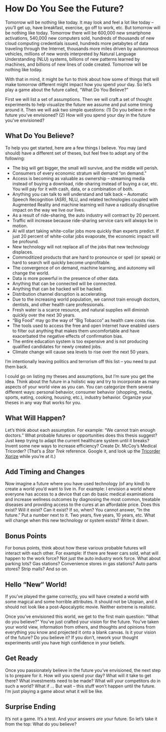 # How Do You See the Future?

Tomorrow will be nothing like today. It may look and feel a lot like today – you’ll get up, have breakfast, exercise, go off to work, etc. But tomorrow will be nothing like today. Tomorrow there will be 600,000 new smartphone activations, 540,000 new computers sold, hundreds of thousands of new cloud computing credentials issued, hundreds more petabytes of data traveling through the Internet, thousands more miles driven by autonomous vehicles, millions of new words interpreted by Natural Language Understanding \(NLU\) systems, billions of new patterns learned by machines, and billions of new lines of code created. Tomorrow will be nothing like today.

With that in mind, it might be fun to think about how some of things that will make tomorrow different might impact how you spend your day. So let’s play a game about the future called, “What Do You Believe?”

First we will list a set of assumptions. Then we will craft a set of thought experiments to help visualize the future we assume and put some timing around it. Then we will ask two simple questions: \(1\) Do you believe in the future you’ve envisioned? \(2\) How will you spend your day in the future you’ve envisioned?

## What Do You Believe?

To help you get started, here are a few things I believe. You may \(and should\) have a different set of theses, but feel free to adopt any of the following:

* The big will get bigger, the small will survive, and the middle will perish.
* Consumers of every economic stratum will demand “on demand.”
* Access is becoming as valuable as ownership – streaming media instead of buying a download, ride-sharing instead of buying a car, etc. You will pay for it with cash, data, or a combination of both.
* Anything you can talk to will understand and talk back – Automatic Speech Recognition \(ASR\), NLU, and related technologies coupled with Augmented Reality and machine learning will have a radically disruptive impact on the way we live our lives.
* As a result of ride-sharing, the auto industry will contract by 20 percent.
* Traffic will increase because ride-sharing service cars will always be in motion.
* AI will start taking white-collar jobs more quickly than experts predict. If just 20 percent of white-collar jobs evaporate, the economic impact will be profound.
* New technology will not replace all of the jobs that new technology displaces.
* Commoditized products that are hard to pronounce or spell \(or speak\) or hard to search will quickly become unprofitable.
* The convergence of on demand, machine learning, and autonomy will change the world.
* Data is more powerful in the presence of other data.
* Anything that can be connected will be connected.
* Anything that can be hacked will be hacked.
* Distribution channel disruption is accelerating.
* Due to the increasing world population, we cannot train enough doctors, dentists, and other health care professionals.
* Fresh water is a scarce resource, and natural supplies will diminish quickly over the next 30 years.
* “Big Food” may go the way of “Big Tobacco” as health care costs rise.
* The tools used to access the free and open Internet have enabled users to filter out anything that makes them uncomfortable and have exacerbated the negative effects of confirmation bias.
* The entire education system is too expensive and is not producing qualified candidates for newly created jobs.
* Climate change will cause sea levels to rise over the next 50 years.

I’m intentionally leaving politics and terrorism off this list – you need to put them back.

I could go on listing my theses and assumptions, but I’m sure you get the idea. Think about the future in a holistic way and try to incorporate as many aspects of your world view as you can. You can categorize them several different ways: personal behavior, consumer behavior \(shopping, media, sports, eating, cooking, housing, etc.\), industry behavior. Organize your theses in any way that works for you.

## What Will Happen?

Let’s think about each assumption. For example: “We cannot train enough doctors.” What probable futures or opportunities does this thesis suggest? Just keep trying to adapt the current healthcare system until it breaks? Invent some new ways to increase efficiency? Create Dr. McCoy’s Medical Tricorder? \(That’s a _Star Trek_ reference. Google it, and look up the [Tricorder Xprize](http://tricorder.xprize.org/teams) while you’re at it.\)

## Add Timing and Changes

Now imagine a future where you have used technology \(of any kind\) to create a world you’d want to live in. For example: I envision a world where everyone has access to a device that can do basic medical examinations and increase wellness outcomes by diagnosing the most common, treatable diseases and providing access to the cures at an affordable price. Does this exist? Will it exist? Can it exist? If so, when? You cannot answer, “In the future.” Put a number next to it. Two years, five years, 10 years, etc. What will change when this new technology or system exists? Write it down.

## Bonus Points

For bonus points, think about how these various probable futures will interact with each other. For example: If there are fewer cars sold, what will happen to the work force? Not just the auto industry work force. What about parking lots? Gas stations? Convenience stores in gas stations? Auto parts stores? Strip malls? And so on.

## Hello “New” World!

If you’ve played the game correctly, you will have created a world with some magical and some horrible attributes. It should not be Utopian, and it should not look like a post-Apocalyptic movie. Neither extreme is realistic.

Once you’ve envisioned this world, we get to the first main question: “What do you believe?” You’ve just crafted your vision for the future. You’ve taken your world view, information from others, and thoughts and opinions from everything you know and projected it onto a blank canvas. Is it your vision of the future? Do you believe it? If you don’t, rework your thought experiments until you have high confidence in your beliefs.

## Get Ready

Once you passionately believe in the future you’ve envisioned, the next step is to prepare for it. How will you spend your day? What will it take to get there? What investments need to be made? What will your competitors do in such a world? What if … But wait – this stuff won’t happen until the future. I’m just playing a game about what it will be like.

## Surprise Ending

It’s not a game. It’s a test. And your answers _are_ your future. So let’s take it from the top: What do you believe?